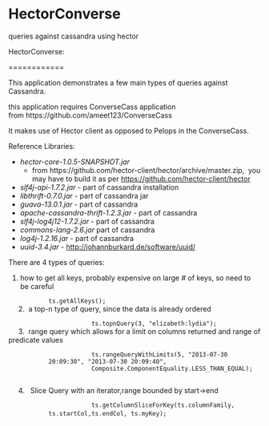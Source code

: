 HectorConverse
==============

queries against cassandra using hector
<html>
  <head>
		<title></title>
	</head>
	<body>
		<p>
			HectorConverse:</p>
		<p>
			============</p>
		<p>
			This application demonstrates a few main types of queries against Cassandra.</p>
		<p>
			this application requires ConverseCass application from&nbsp;https://github.com/ameet123/ConverseCass&nbsp;</p>
		<p>
			It makes use of Hector client as opposed to Pelops in the ConverseCass.</p>
		<p>
			Reference Libraries:</p>
		<ul>
			<li>
				<em>hector-core-1.0.5-SNAPSHOT.jar </em>
				<ul>
					<li>
						from&nbsp;https://github.com/hector-client/hector/archive/master.zip, &nbsp;you may have to build it as per&nbsp;<a href="https://github.com/hector-client/hector">https://github.com/hector-client/hector</a></li>
				</ul>
			</li>
			<li>
				<em>slf4j-api-1.7.2.jar</em> - part of cassandra installation</li>
			<li>
				<em>libthrift-0.7.0.jar </em>- part of cassandra jar</li>
			<li>
				<em>guava-13.0.1.jar</em> - part of cassandra</li>
			<li>
				<em>apache-cassandra-thrift-1.2.3.jar </em>- part of cassandra</li>
			<li>
				<em>slf4j-log4j12-1.7.2.jar</em> - part of cassandra</li>
			<li>
				<em>commons-lang-2.6.jar</em> part of cassandra</li>
			<li>
				<em>log4j-1.2.16.jar</em> - part of cassandra</li>
			<li>
				<em>uuid-3.4.jar</em> -&nbsp;<a href="http://johannburkard.de/software/uuid/">http://johannburkard.de/software/uuid/</a></li>
		</ul>
		<p>
			There are 4 types of queries:</p>
		<ol>
			<li>
				how to get all keys, probably expensive on large # of keys, so need to be careful</li>
		</ol>
		<div style="margin-left: 80px;">
			<code>ts.getAllKeys();</code></div>
		<div>
			&nbsp; &nbsp; &nbsp;2. &nbsp;a top-n type of query, since the data is already ordered</div>
		<div style="margin-left: 80px;"><code>
			ts.topnQuery(3, &quot;elizabeth:lydia&quot;);</code></div>
		<div>
			&nbsp; &nbsp; &nbsp;3. &nbsp;range query which allows for a limit on columns returned and range of predicate values</div>
		<div style="margin-left: 80px;"><code>
			ts.rangeQueryWithLimits(5, &quot;2013-07-30 20:09:30&quot;, &quot;2013-07-30 20:09:40&quot;,
			Composite.ComponentEquality.LESS_THAN_EQUAL);</div>
		<div></code>
			&nbsp; &nbsp; &nbsp;4. &nbsp;&nbsp;Slice Query with an iterator,range bounded by start-&gt;end</div>
		<div style="margin-left: 80px;"><code>
			ts.getColumnSliceForKey(ts.columnFamily, ts.startCol,ts.endCol, ts.myKey);</code> &nbsp;&nbsp;</div>
		<div style="margin-left: 80px;">
			&nbsp;</div>
	</body>
</html>
